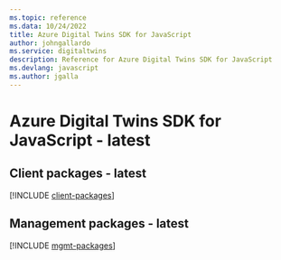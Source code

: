 ```yaml
---
ms.topic: reference
ms.data: 10/24/2022
title: Azure Digital Twins SDK for JavaScript
author: johngallardo
ms.service: digitaltwins
description: Reference for Azure Digital Twins SDK for JavaScript
ms.devlang: javascript
ms.author: jgalla
---
```

# Azure Digital Twins SDK for JavaScript - latest

## Client packages - latest
[!INCLUDE [client-packages](digital-twins-client-index.md)]
## Management packages - latest
[!INCLUDE [mgmt-packages](digital-twins-mgmt-index.md)]